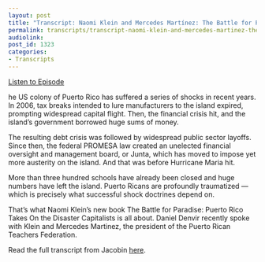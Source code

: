 ```yaml
---
layout: post
title: "Transcript: Naomi Klein and Mercedes Martínez: The Battle for Puerto Rico"
permalink: transcripts/transcript-naomi-klein-and-mercedes-martinez-the-battle-for-puerto-rico
audiolink: 
post_id: 1323
categories: 
- Transcripts
---
```


[Listen to Episode](https://www.thedigradio.com/podcast/naomi-klein-and-mercedes-martinez-the-battle-for-puerto-rico/)

he US colony of Puerto Rico has suffered a series of shocks in recent years. In 2006, tax breaks intended to lure manufacturers to the island expired, prompting widespread capital flight. Then, the financial crisis hit, and the island’s government borrowed huge sums of money.

The resulting debt crisis was followed by widespread public sector layoffs. Since then, the federal PROMESA law created an unelected financial oversight and management board, or Junta, which has moved to impose yet more austerity on the island. And that was before Hurricane Maria hit.

More than three hundred schools have already been closed and huge numbers have left the island. Puerto Ricans are profoundly traumatized — which is precisely what successful shock doctrines depend on.

That’s what Naomi Klein’s new book 
The Battle for Paradise: Puerto Rico Takes On the Disaster Capitalists is all about. Daniel Denvir recently spoke with Klein and Mercedes Martinez, the president of the Puerto Rican Teachers Federation.

Read the full transcript from Jacobin 
[here](https://www.jacobinmag.com/2018/06/the-shock-doctrine-comes-to-puerto-rico).